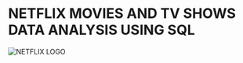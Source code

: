 # NETFLIX MOVIES AND TV SHOWS DATA ANALYSIS USING SQL

![NETFLIX LOGO](https://github.com/sayanihalder98/NETFLIX_PROJECT/commit/4d06ae199a2d702968bc4f110eb67f00104eaebd)
